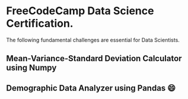 # FreeCodeCamp Data Science Certification.

The following fundamental challenges are essential for Data Scientists.

## Mean-Variance-Standard Deviation Calculator using Numpy 

## Demographic Data Analyzer using Pandas  :smile: